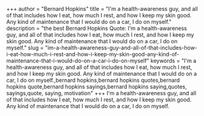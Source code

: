 +++
author = "Bernard Hopkins"
title = "I'm a health-awareness guy, and all of that includes how I eat, how much I rest, and how I keep my skin good. Any kind of maintenance that I would do on a car, I do on myself."
description = "the best Bernard Hopkins Quote: I'm a health-awareness guy, and all of that includes how I eat, how much I rest, and how I keep my skin good. Any kind of maintenance that I would do on a car, I do on myself."
slug = "im-a-health-awareness-guy-and-all-of-that-includes-how-i-eat-how-much-i-rest-and-how-i-keep-my-skin-good-any-kind-of-maintenance-that-i-would-do-on-a-car-i-do-on-myself"
keywords = "I'm a health-awareness guy, and all of that includes how I eat, how much I rest, and how I keep my skin good. Any kind of maintenance that I would do on a car, I do on myself.,bernard hopkins,bernard hopkins quotes,bernard hopkins quote,bernard hopkins sayings,bernard hopkins saying,quotes, sayings,quote, saying, motivation"
+++
I'm a health-awareness guy, and all of that includes how I eat, how much I rest, and how I keep my skin good. Any kind of maintenance that I would do on a car, I do on myself.
